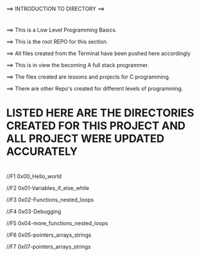 ==> INTRODUCTION TO DIRECTORY ==>
#

==> This is a Low Level Programming Basics.

==> This is the root REPO for this section.

==> All files created from the Terminal have been pushed here accordingly

==> This is in view the becoming A full stack programmer.

==> The files created are lessons and projects for C programming.

==> There are other Repo's created for different levels of programming.

# LISTED HERE ARE THE DIRECTORIES CREATED FOR THIS PROJECT AND ALL PROJECT WERE UPDATED ACCURATELY
#

//F1 0x00_Hello_world

//F2 0x01-Variables_if_else_while

//F3 0x02-Functions_nested_loops

//F4 0x03-Debugging

//F5 0x04-more_functions_nested_loops

//F6 0x05-pointers_arrays_strings

//F7 0x07-pointers_arrays_strings
